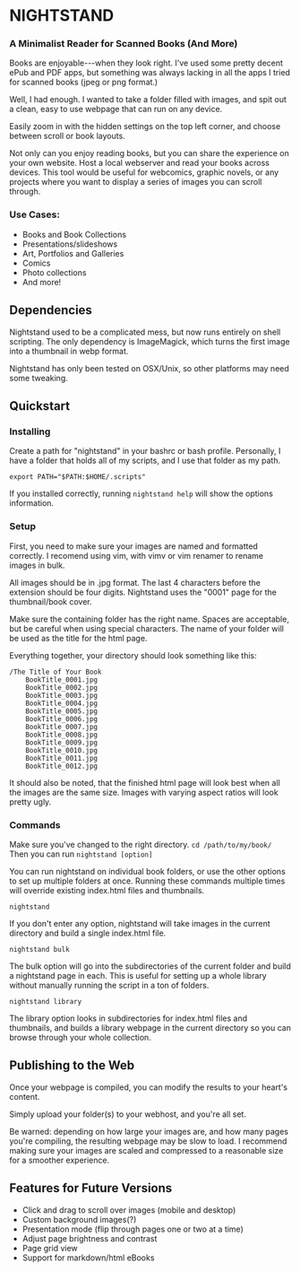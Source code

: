 # NIGHTSTAND
### A Minimalist Reader for Scanned Books (And More)

Books are enjoyable---when they look right. I've used some
pretty decent ePub and PDF apps, but something was always
lacking in all the apps I tried for scanned books (jpeg or png format.)

Well, I had enough. I wanted to take a folder filled with images,
and spit out a clean, easy to use webpage that can run on any device.

Easily zoom in with the hidden settings on the top left
corner, and choose between scroll or book layouts.

Not only can you enjoy reading books, but you can share the
experience on your own website. Host a local webserver and read
your books across devices. This tool would be useful
for webcomics, graphic novels, or any projects where you
want to display a series of images you can scroll through.

### Use Cases:

- Books and Book Collections
- Presentations/slideshows
- Art, Portfolios and Galleries
- Comics
- Photo collections
- And more!

## Dependencies

Nightstand used to be a complicated mess, but now runs entirely
on shell scripting. The only dependency is ImageMagick, which turns the first image into a thumbnail in webp format.

Nightstand has only been tested on OSX/Unix, so other platforms
may need some tweaking.

## Quickstart

### Installing

Create a path for "nightstand" in your bashrc or bash profile. Personally, I have a folder that holds all of my scripts, and I use that folder as my path.

```
export PATH="$PATH:$HOME/.scripts"
```
If you installed correctly, running ```nightstand help``` will show the options information.

### Setup

First, you need to make sure your images are named and formatted correctly. I recomend using vim, with vimv or vim renamer to rename images in bulk.

All images should be in .jpg format. The last 4 characters before the extension should be four digits. Nightstand uses the "0001" page for the thumbnail/book cover.

Make sure the containing folder has the right name. Spaces are acceptable, but be careful when using special characters. The name of your folder will be used as the title for the html page.

Everything together, your directory should look something like this:

```
/The Title of Your Book
    BookTitle_0001.jpg
    BookTitle_0002.jpg
    BookTitle_0003.jpg
    BookTitle_0004.jpg
    BookTitle_0005.jpg
    BookTitle_0006.jpg
    BookTitle_0007.jpg
    BookTitle_0008.jpg
    BookTitle_0009.jpg
    BookTitle_0010.jpg
    BookTitle_0011.jpg
    BookTitle_0012.jpg
```

It should also be noted, that the finished html page will look best when all the images are the same size. Images with varying aspect ratios will look pretty ugly.

### Commands

Make sure you've changed to the right directory. ```cd /path/to/my/book/``` Then you can run ```nightstand [option]```

You can run nightstand on individual book folders, or use the other options to set up multiple folders at once. Running these commands multiple times will override existing index.html files and thumbnails.

```
nightstand
```

If you don't enter any option, nightstand will take images in the current directory and build a single index.html file.

```
nightstand bulk
```

The bulk option will go into the subdirectories of the current folder and build a nightstand page in each. This is useful for setting up a whole library without manually running the script in a ton of folders.

```
nightstand library
```

The library option looks in subdirectories for index.html files and thumbnails, and builds a library webpage in the current directory so you can browse through your whole collection.


## Publishing to the Web

Once your webpage is compiled, you can modify the results to
your heart's content.

Simply upload your folder(s) to your webhost, and you're all set.

Be warned: depending on how large your images are, and how
many pages you're compiling, the resulting webpage may be
slow to load. I recommend making sure your images are scaled
and compressed to a reasonable size for a smoother
experience.


## Features for Future Versions

- Click and drag to scroll over images (mobile and desktop)
- Custom background images(?)
- Presentation mode (flip through pages one or two at a time)
- Adjust page brightness and contrast
- Page grid view
- Support for markdown/html eBooks
